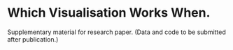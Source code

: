 # Which Visualisation Works When.

Supplementary material for research paper. (Data and code to be submitted after publication.)
